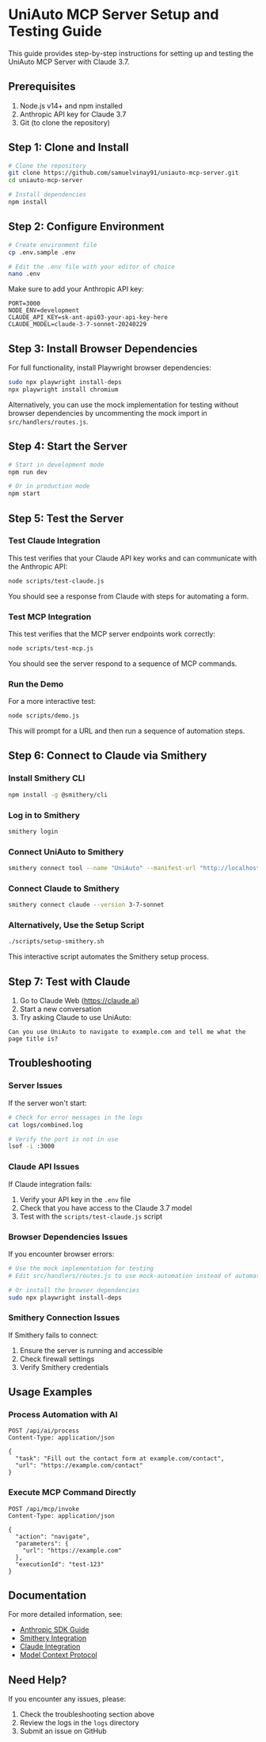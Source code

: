 # UniAuto MCP Server Setup and Testing Guide

This guide provides step-by-step instructions for setting up and testing the UniAuto MCP Server with Claude 3.7.

## Prerequisites

1. Node.js v14+ and npm installed
2. Anthropic API key for Claude 3.7
3. Git (to clone the repository)

## Step 1: Clone and Install

```bash
# Clone the repository
git clone https://github.com/samuelvinay91/uniauto-mcp-server.git
cd uniauto-mcp-server

# Install dependencies
npm install
```

## Step 2: Configure Environment

```bash
# Create environment file
cp .env.sample .env

# Edit the .env file with your editor of choice
nano .env
```

Make sure to add your Anthropic API key:

```
PORT=3000
NODE_ENV=development
CLAUDE_API_KEY=sk-ant-api03-your-api-key-here
CLAUDE_MODEL=claude-3-7-sonnet-20240229
```

## Step 3: Install Browser Dependencies

For full functionality, install Playwright browser dependencies:

```bash
sudo npx playwright install-deps
npx playwright install chromium
```

Alternatively, you can use the mock implementation for testing without browser dependencies by uncommenting the mock import in `src/handlers/routes.js`.

## Step 4: Start the Server

```bash
# Start in development mode
npm run dev

# Or in production mode
npm start
```

## Step 5: Test the Server

### Test Claude Integration

This test verifies that your Claude API key works and can communicate with the Anthropic API:

```bash
node scripts/test-claude.js
```

You should see a response from Claude with steps for automating a form.

### Test MCP Integration

This test verifies that the MCP server endpoints work correctly:

```bash
node scripts/test-mcp.js
```

You should see the server respond to a sequence of MCP commands.

### Run the Demo

For a more interactive test:

```bash
node scripts/demo.js
```

This will prompt for a URL and then run a sequence of automation steps.

## Step 6: Connect to Claude via Smithery

### Install Smithery CLI

```bash
npm install -g @smithery/cli
```

### Log in to Smithery

```bash
smithery login
```

### Connect UniAuto to Smithery

```bash
smithery connect tool --name "UniAuto" --manifest-url "http://localhost:3000/api/mcp/manifest"
```

### Connect Claude to Smithery

```bash
smithery connect claude --version 3-7-sonnet
```

### Alternatively, Use the Setup Script

```bash
./scripts/setup-smithery.sh
```

This interactive script automates the Smithery setup process.

## Step 7: Test with Claude

1. Go to Claude Web (https://claude.ai)
2. Start a new conversation
3. Try asking Claude to use UniAuto:

```
Can you use UniAuto to navigate to example.com and tell me what the page title is?
```

## Troubleshooting

### Server Issues

If the server won't start:

```bash
# Check for error messages in the logs
cat logs/combined.log

# Verify the port is not in use
lsof -i :3000
```

### Claude API Issues

If Claude integration fails:

1. Verify your API key in the `.env` file
2. Check that you have access to the Claude 3.7 model
3. Test with the `scripts/test-claude.js` script

### Browser Dependencies Issues

If you encounter browser errors:

```bash
# Use the mock implementation for testing
# Edit src/handlers/routes.js to use mock-automation instead of automation

# Or install the browser dependencies
sudo npx playwright install-deps
```

### Smithery Connection Issues

If Smithery fails to connect:

1. Ensure the server is running and accessible
2. Check firewall settings
3. Verify Smithery credentials

## Usage Examples

### Process Automation with AI

```http
POST /api/ai/process
Content-Type: application/json

{
  "task": "Fill out the contact form at example.com/contact",
  "url": "https://example.com/contact"
}
```

### Execute MCP Command Directly

```http
POST /api/mcp/invoke
Content-Type: application/json

{
  "action": "navigate",
  "parameters": {
    "url": "https://example.com"
  },
  "executionId": "test-123"
}
```

## Documentation

For more detailed information, see:

- [Anthropic SDK Guide](../ai-integration/anthropic-sdk.md)
- [Smithery Integration](SMITHERY-CLAUDE-GUIDE.md)
- [Claude Integration](../ai-integration/claude.md)
- [Model Context Protocol](../api/model-context-protocol.md)

## Need Help?

If you encounter any issues, please:

1. Check the troubleshooting section above
2. Review the logs in the `logs` directory
3. Submit an issue on GitHub